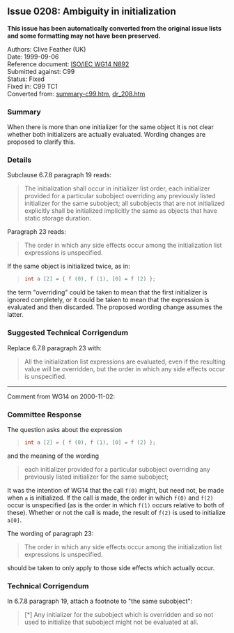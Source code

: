 ## Issue 0208: Ambiguity in initialization

**This issue has been automatically converted from the original issue lists and some formatting may not have been preserved.**

Authors: Clive Feather (UK)  
Date: 1999-09-06  
Reference document: [ISO/IEC WG14 N892](https://www.open-std.org/jtc1/sc22/wg14/www/docs/n892.htm)  
Submitted against: C99  
Status: Fixed  
Fixed in: C99 TC1  
Converted from: [summary-c99.htm](https://www.open-std.org/jtc1/sc22/wg14/www/docs/summary-c99.htm), [dr_208.htm](https://www.open-std.org/jtc1/sc22/wg14/www/docs/dr_208.htm)

### Summary

When there is more than one initializer for the same object it is not clear
whether both initializers are actually evaluated. Wording changes are proposed
to clarify this.

### Details

Subclause 6.7.8 paragraph 19 reads:

> The initialization shall occur in initializer list order, each initializer
> provided for a particular subobject overriding any previously listed initializer
> for the same subobject; all subobjects that are not initialized explicitly shall
> be initialized implicitly the same as objects that have static storage duration.

Paragraph 23 reads:

> The order in which any side effects occur among the initialization list
> expressions is unspecified.

If the same object is initialized twice, as in:

> ```c
> int a [2] = { f (0), f (1), [0] = f (2) };
> ```

the term "overriding" could be taken to mean that the first initializer is
ignored completely, or it could be taken to mean that the expression is
evaluated and then discarded. The proposed wording change assumes the latter.

### Suggested Technical Corrigendum

Replace 6.7.8 paragraph 23 with:

> All the initialization list expressions are evaluated, even if the resulting
> value will be overridden, but the order in which any side effects occur is
> unspecified.

---

Comment from WG14 on 2000-11-02:

### Committee Response

The question asks about the expression

> ```c
> int a [2] = { f (0), f (1), [0] = f (2) };
> ```

and the meaning of the wording

> each initializer provided for a particular subobject overriding any previously
> listed initializer for the same subobject;

It was the intention of WG14 that the call `f(0)` might, but need not, be made
when `a` is initialized. If the call *is* made, the order in which `f(0)` and
`f(2)` occur is unspecified (as is the order in which `f(1)` occurs relative to
both of these). Whether or not the call is made, the result of `f(2)` is used to
initialize `a[0]`.

The wording of paragraph 23:

> The order in which any side effects occur among the initialization list
> expressions is unspecified.

should be taken to only apply to those side effects which actually occur.

### Technical Corrigendum

In 6.7.8 paragraph 19, attach a footnote to "the same subobject":

> \[\*] Any initializer for the subobject which is overridden and so not used to
> initialize that subobject might not be evaluated at all.
